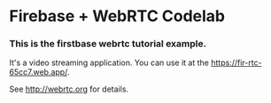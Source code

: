 # Firebase + WebRTC Codelab
### This is the firstbase webrtc tutorial example.
It's a video streaming application. You can use it at the https://fir-rtc-65cc7.web.app/.

See http://webrtc.org for details.
